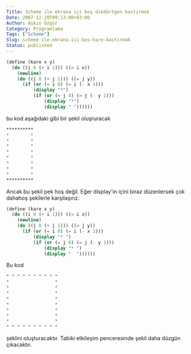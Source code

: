 ```yaml
---
Title: Scheme ile ekrana içi boş dikdörtgen bastırmak
Date: 2007-12-20T09:13:00+03:00
Author: Aşkın Özgür
Category: Programlama
Tags: ["Scheme"]
Slug: scheme-ile-ekrana-ici-bos-kare-bastirmak
Status: published
---
```


```scheme
(define (kare x y)
  (do ((i 0 (+ i 1))) ((= i x))
    (newline)
    (do ((j 0 (+ j 1))) ((= j y))
      (if (or (= i 0) (= i (- x 1)))
          (display "*")
          (if (or (= j 0) (= j (- y 1)))
              (display "*")
              (display " "))))))
```

bu kod aşağıdaki gibi bir şekil oluşruracak

```scheme
**********
*        *
*        *
*        *
*        *
*        *
*        *
*        *
*        *
**********
```

Ancak bu şekil pek hoş değil. Eğer display'in içini biraz düzenlersek çok dahahoş şekilerle karşılaşırız.

```scheme
(define (kare x y)
  (do ((i 0 (+ i 1))) ((= i x))
    (newline)
    (do ((j 0 (+ j 1))) ((= j y))
      (if (or (= i 0) (= i (- x 1)))
          (display "* ")
          (if (or (= j 0) (= j (- y 1)))
              (display "* ")
              (display "  "))))))
```

Bu kod

```scheme
* * * * * * * * * * 
*                 * 
*                 * 
*                 * 
*                 * 
*                 * 
*                 * 
*                 * 
*                 * 
* * * * * * * * * *
```

şeklini oluşturacaktır. Tabiki etkileşim penceresinde şekil daha düzgün çıkacaktır.

<!--more-->
